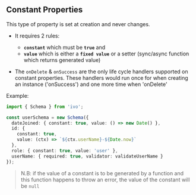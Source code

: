 ## Constant Properties

This type of property is set at creation and never changes.

- It requires 2 rules:

  - **`constant`** which must be **`true`** and
  - **`value`** which is either a **`fixed value`** or a setter (sync/async function which returns generated value)

- The `onDelete` & `onSuccess` are the only life cycle handlers supported on constant properties.
  These handlers would run once for when creating an instance ('onSuccess') and one more time when 'onDelete'

Example:

```ts
import { Schema } from 'ivo';

const userSchema = new Schema({
  dateJoined: { constant: true, value: () => new Date() },
  id: {
    constant: true,
    value: (ctx) => `${ctx.userName}-${Date.now}`
  },
  role: { constant: true, value: 'user' },
  userName: { required: true, validator: validateUserName }
});
```

> N.B: if the value of a constant is to be generated by a function and this function happens to throw an error, the value of the constant will be `null`
